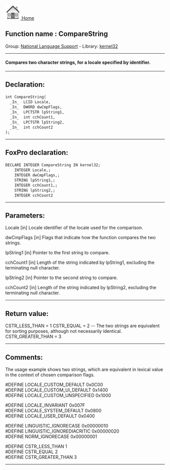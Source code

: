 [<img src="../../images/home.png"> Home ](https://github.com/VFPX/Win32API)  

## Function name : CompareString
Group: [National Language Support](../../functions_group.md#National_Language_Support)  -  Library: [kernel32](../../Libraries.md#kernel32)  
***  


#### Compares two character strings, for a locale specified by identifier.
***  


## Declaration:
```foxpro  
int CompareString(
  _In_  LCID Locale,
  _In_  DWORD dwCmpFlags,
  _In_  LPCTSTR lpString1,
  _In_  int cchCount1,
  _In_  LPCTSTR lpString2,
  _In_  int cchCount2
);  
```  
***  


## FoxPro declaration:
```foxpro  
DECLARE INTEGER CompareString IN kernel32;
	INTEGER Locale,;
	INTEGER dwCmpFlags,;
	STRING lpString1,;
	INTEGER cchCount1,;
	STRING lpString2,;
	INTEGER cchCount2  
```  
***  


## Parameters:
Locale [in]
Locale identifier of the locale used for the comparison.

dwCmpFlags [in]
Flags that indicate how the function compares the two strings.

lpString1 [in]
Pointer to the first string to compare.

cchCount1 [in]
Length of the string indicated by lpString1, excluding the terminating null character.

lpString2 [in]
Pointer to the second string to compare.

cchCount2 [in]
Length of the string indicated by lpString2, excluding the terminating null character.  
***  


## Return value:
CSTR_LESS_THAN = 1
CSTR_EQUAL = 2 -- The two strings are equivalent for sorting purposes, although not necessarily identical.
CSTR_GREATER_THAN = 3  
***  


## Comments:
The usage example shows two strings, which are equivalent in lexical value in the context of chosen comparison flags.  
  
#DEFINE LOCALE_CUSTOM_DEFAULT 0x0C00  
#DEFINE LOCALE_CUSTOM_UI_DEFAULT 0x1400  
#DEFINE LOCALE_CUSTOM_UNSPECIFIED 0x1000  
  
#DEFINE LOCALE_INVARIANT 0x007F  
#DEFINE LOCALE_SYSTEM_DEFAULT 0x0800  
#DEFINE LOCALE_USER_DEFAULT 0x0400  
  
#DEFINE LINGUISTIC_IGNORECASE 0x00000010  
#DEFINE LINGUISTIC_IGNOREDIACRITIC 0x00000020  
#DEFINE NORM_IGNORECASE 0x00000001  
  
#DEFINE CSTR_LESS_THAN 1  
#DEFINE CSTR_EQUAL 2  
#DEFINE CSTR_GREATER_THAN 3  
  
***  

